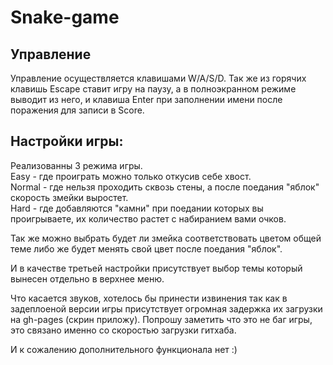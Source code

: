 # Snake-game

## Управление

Управление осуществляется клавишами W/A/S/D. Так же из горячих клавишь Escape ставит игру на паузу, а в полноэкранном режиме выводит из него, и клавиша Enter при заполнении имени после поражения для записи в Score.

## Настройки игры:
Реализованны 3 режима игры. <br>
Easy - где проиграть можно только откусив себе хвост. <br>
Normal - где нельзя проходить сквозь стены, а после поедания "яблок" скорость змейки выростет. <br>
Hard - где добавляются "камни" при поедании которых вы проигрываете, их количество растет с набиранием вами очков.

Так же можно выбрать будет ли змейка соответствовать цветом общей теме либо же будет менять свой цвет после поедания "яблок". 

И в качестве третьей настройки присутствует выбор темы который вынесен отдельно в верхнее меню.

Что касается звуков, хотелось бы принести извинения так как в задеплоеной версии игры присутствует огромная задержка их загрузки на gh-pages (скрин приложу). Попрошу заметить что это не баг игры, это связано именно со скоростью загрузки гитхаба.

И к сожалению дополнительного функционала нет :)